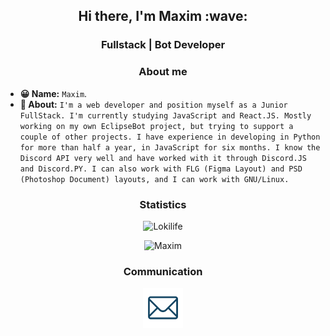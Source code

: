 <h2 align="center"> Hi there, I'm Maxim :wave:</h2>
<h3 align="center"> Fullstack | Bot Developer</h3>

<h3 align="center"> About me</h3>

- **😀 Name:** `Maxim`.
- **💬 About:** `I'm a web developer and position myself as a Junior FullStack. I'm currently studying JavaScript and React.JS. Mostly working on my own EclipseBot project, but trying to support a couple of other projects. I have experience in developing in Python for more than half a year, in JavaScript for six months. I know the Discord API very well and have worked with it through Discord.JS and Discord.PY. I can also work with FLG (Figma Layout) and PSD (Photoshop Document) layouts, and I can work with GNU/Linux.`

<h3 align="center"> Statistics</h3>
<p align="center"><img src="https://komarev.com/ghpvc/?username=Lokilife&style=flat-square&color=red" alt="Lokilife"/></p>
<p align="center"><img src="https://github-readme-stats.vercel.app/api?username=Lokilife&show_icons=true" alt="Maxim"/></p>

<h3 align="center"> Communication</h3>

<p align="center">
<a href="mailto:maxim@lokilife.fun"><img src="https://raw.githubusercontent.com/Lokilife/Lokilife/main/icons/mail.png" height="64" width="64" alt="Mail" /></a>
</p>
